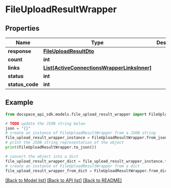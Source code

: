 # FileUploadResultWrapper

## Properties

Name | Type | Description | Notes
------------ | ------------- | ------------- | -------------
**response** | [**FileUploadResultDto**](FileUploadResultDto.md) |  | [optional] 
**count** | **int** |  | [optional] 
**links** | [**List[ActiveConnectionsWrapperLinksInner]**](ActiveConnectionsWrapperLinksInner.md) |  | [optional] 
**status** | **int** |  | [optional] 
**status_code** | **int** |  | [optional] 

## Example

```python
from docspace_api_sdk.models.file_upload_result_wrapper import FileUploadResultWrapper

# TODO update the JSON string below
json = "{}"
# create an instance of FileUploadResultWrapper from a JSON string
file_upload_result_wrapper_instance = FileUploadResultWrapper.from_json(json)
# print the JSON string representation of the object
print(FileUploadResultWrapper.to_json())

# convert the object into a dict
file_upload_result_wrapper_dict = file_upload_result_wrapper_instance.to_dict()
# create an instance of FileUploadResultWrapper from a dict
file_upload_result_wrapper_from_dict = FileUploadResultWrapper.from_dict(file_upload_result_wrapper_dict)
```
[[Back to Model list]](../README.md#documentation-for-models) [[Back to API list]](../README.md#documentation-for-api-endpoints) [[Back to README]](../README.md)


